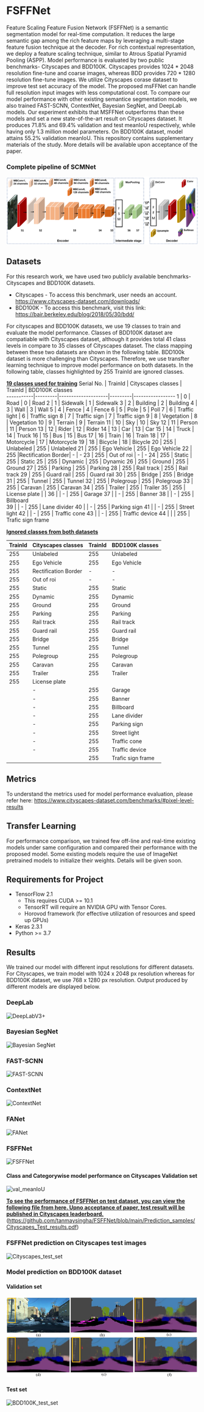 # FSFFNet
Feature Scaling Feature Fusion Network (FSFFNet) is a semantic segmentation model for real-time computation. It reduces the large semantic gap among the rich feature maps by leveraging a multi-stage feature fusion technique at the decoder. For rich contextual representation, we deploy a feature scaling technique, similar to Atrous Spatial Pyramid Pooling (ASPP).
Model performance is evaluated by two public benchmarks- Cityscapes and BDD100K. Cityscapes provides 1024 * 2048 resolution fine-tune and coarse images, whereas BDD provides 720 * 1280 resolution fine-tune images. We utilize Cityscapes corase dataset to improve test set accuracy of the model. The proposed msFFNet can handle full resolution input images with less computational cost. To compare our model performance with other existing semantice segmentation models, we also trained FAST-SCNN, ContextNet, Bayesian SegNet, and DeepLab models. Our experiment exhibits that MSFFNet outperforms than these models and set a new state-of-the-art result on Cityscapes dataset. It produces 71.8% and 69.4% validation and test meanIoU respectively, while having only 1.3 million model parameters. On BDD100K dataset, model attains 55.2% validation meanIoU. This repository contains supplementary materials of the study. More details will be available upon acceptance of the paper. 

### Complete pipeline of SCMNet
![pipeline](https://github.com/tanmaysingha/FSFFNet/blob/main/Prediction_samples/complete_pipeline.png?raw=true)

## Datasets
For this research work, we have used two publicly available benchmarks- Cityscapes and BDD100K datasets.
* Cityscapes - To access this benchmark, user needs an account. https://www.cityscapes-dataset.com/downloads/     
* BDD100K - To access this benchmark, visit this link: https://bair.berkeley.edu/blog/2018/05/30/bdd/

For cityscapes and BDD100K datasets, we use 19 classes to train and evaluate the model performance. Classes of BDD100K dataset are compatiable with Cityscapes dataset, although it provides total 41 class levels in compare to 35 classes of Cityscapes dataset. The class mapping between these two datasets are shown in the following table. BDD100k dataset is more challenging than Cityscapes. Therefore, we use transfter learning technique to improve model performance on both datasets. In the following table, classes highlighted by 255 TrainId are ignored classes.

<b><u>19 classes used for training</b></u>
Serial No. | TrainId | Cityscapes classes | TrainId | BDD100K classes   
-----------|---------|--------------------|---------|-----------------
    1      |    0    |        Road        |    0    |      Road
    2      |    1    |      Sidewalk      |    1    |    Sidewalk
    3      |    2    |      Building      |    2    |    Building
    4      |    3    |        Wall        |    3    |      Wall
    5      |    4    |       Fence        |    4    |     Fence
    6      |    5    |        Pole        |    5    |      Poll
    7      |    6    |   Traffic light    |    6    |  Traffic sign
    8      |    7    |   Traffic sign     |    7    |  Traffic sign
    9      |    8    |    Vegetation      |    8    |   Vegetation
   10      |    9    |      Terrain       |    9    |    Terrain
   11      |   10    |        Sky         |   10    |      Sky
   12      |   11    |      Person        |   11    |    Person
   13      |   12    |       Rider        |   12    |     Rider
   14      |   13    |        Car         |   13    |      Car
   15      |   14    |      Truck         |   14    |     Truck
   16      |   15    |        Bus         |   15    |      Bus
   17      |   16    |      Train         |   16    |     Train
   18      |   17    |    Motorcycle      |   17    |   Motorcycle
   19      |   18    |      Bicycle       |   18    |     Bicycle
   20      |   255   |    Unlabeled       |  255    |    Unlabeled
   21      |   255   |    Ego Vehicle     |  255    |   Ego Vehicle
   22      |   255   |Rectification Border|   -     |       -
   23      |   255   |    Out of roi      |   -     |       -
   24      |   255   |      Static        |  255    |     Static
   25      |   255   |     Dynamic        |  255    |     Dynamic
   26      |   255   |      Ground        |  255    |     Ground
   27      |   255   |     Parking        |  255    |    Parking
   28      |   255   |    Rail track      |  255    |   Rail track
   29      |   255   |    Guard rail      |  255    |   Guard rail
   30      |   255   |      Bridge        |  255    |     Bridge
   31      |   255   |      Tunnel        |  255    |     Tunnel
   32      |   255   |    Polegroup       |  255    |   Polegroup
   33      |   255   |     Caravan        |  255    |    Caravan
   34      |   255   |     Trailer        |  255    |    Trailer
   35      |   255   |  License plate     |         |
   36      |         |        -           |  255    |     Garage
   37      |         |        -           |  255    |     Banner
   38      |         |        -           |  255    |   Billboard  
   39      |         |        -           |  255    |  Lane divider
   40      |         |        -           |  255    |  Parking sign
   41      |         |        -           |  255    |  Street light
   42      |         |        -           |  255    |  Traffic cone
   43      |         |        -           |  255    |  Traffic device
   44      |         |                    |  255    | Trafic sign frame
  
 <b><u>Ignored classes from both datasets</b></u>
 
 TrainId | Cityscapes classes | TrainId | BDD100K classes   
---------|--------------------|---------|------------------
  255   |    Unlabeled       |  255    |    Unlabeled
  255   |    Ego Vehicle     |  255    |   Ego Vehicle
  255   |Rectification Border|   -     |       -
  255   |    Out of roi      |   -     |       -
  255   |      Static        |  255    |     Static
  255   |     Dynamic        |  255    |     Dynamic
  255   |      Ground        |  255    |     Ground
  255   |     Parking        |  255    |    Parking
  255   |    Rail track      |  255    |   Rail track
  255   |    Guard rail      |  255    |   Guard rail
  255   |      Bridge        |  255    |     Bridge
  255   |      Tunnel        |  255    |     Tunnel
  255   |    Polegroup       |  255    |   Polegroup
  255   |     Caravan        |  255    |    Caravan
  255   |     Trailer        |  255    |    Trailer
  255   |  License plate     |         |
        |        -           |  255    |     Garage
        |        -           |  255    |     Banner
        |        -           |  255    |   Billboard  
        |        -           |  255    |  Lane divider
        |        -           |  255    |  Parking sign
        |        -           |  255    |  Street light
        |        -           |  255    |  Traffic cone
        |        -           |  255    |  Traffic device
        |                    |  255    | Trafic sign frame

## Metrics
To understand the metrics used for model performance evaluation, please  refer here: https://www.cityscapes-dataset.com/benchmarks/#pixel-level-results

## Transfer Learning
For performance comparison, we trained few off-line and real-time existing models under same configuration and compared their performance with the proposed model. Some existing models require the use of ImageNet pretrained models to initialize their weights. Details will be given soon.

## Requirements for Project
* TensorFlow 2.1
  * This requires CUDA >= 10.1
  * TensorRT will require an NVIDIA GPU with Tensor Cores.
  * Horovod framework (for effective utilization of resources and speed up GPUs)
* Keras 2.3.1
* Python >= 3.7

## Results
We trained our model with different input resolutions for different datasets. For Cityscapes, we train model with 1024 x 2048 px resolution whereas for BDD100K dataset, we use 768 x 1280 px resolution. Output produced by different models are displayed below.

### DeepLab
![DeepLabV3+](https://github.com/tanmaysingha/MsFFNet/blob/main/Prediction_samples/Deeplab.png?raw=true)

### Bayesian SegNet
![Bayesian SegNet](https://github.com/tanmaysingha/MsFFNet/blob/main/Prediction_samples/Bayes_SegNet.png?raw=true)

### FAST-SCNN
![FAST-SCNN](https://github.com/tanmaysingha/MsFFNet/blob/main/Prediction_samples/fast_scnn.png?raw=true)

### ContextNet
![ContextNet](https://github.com/tanmaysingha/MsFFNet/blob/main/Prediction_samples/ContextNet.png?raw=true)

### FANet
![FANet](https://github.com/tanmaysingha/MsFFNet/blob/main/Prediction_samples/FANet.png?raw=true)

### FSFFNet
![FSFFNet](https://github.com/tanmaysingha/MsFFNet/blob/main/Prediction_samples/FSFFNet.png?raw=true)
#### Class and Categorywise model performance on Cityscapes Validation set
![val_meanIoU](https://github.com/tanmaysingha/MsFFNet/blob/main/Prediction_samples/best_val_meanIoU.png?raw=true) 
 
 <b><u>To see the performance of FSFFNet on test dataset, you can view the following file from here. Upno acceptance of paper, test result will be published in Cityscapes leaderboard. </b></u>
 (https://github.com/tanmaysingha/FSFFNet/blob/main/Prediction_samples/Cityscapes_Test_results.pdf)

 ### FSFFNet prediction on Cityscapes test images
![Cityscapes_test_set](https://github.com/tanmaysingha/MsFFNet/blob/main/Prediction_samples/Cityscapes_test.png?raw=true) 
 
### Model prediction on BDD100K dataset
#### Validation set
![BDD100K_val_set](https://github.com/tanmaysingha/FSFFNet/blob/main/Prediction_samples/BDD_val_predictions.png?raw=true)
#### Test set
![BDD100K_test_set](https://github.com/tanmaysingha/MsFFNet/blob/main/Prediction_samples/BDD100K_test.png?raw=true)

